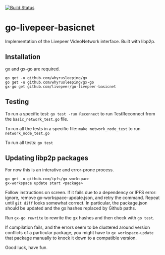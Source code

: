 [![Build Status](https://circleci.com/gh/livepeer/go-livepeer-basicnet.svg?style=shield&circle-token=e33534f6f4e2a6af19bb1596d7b72767a246cbab)](https://circleci.com/gh/livepeer/go-livepeer-basicnet/tree/master)

# go-livepeer-basicnet
Implementation of the Livepeer VideoNetwork interface.  Built with libp2p.

## Installation
gx and gx-go are required.

```
go get -u github.com/whyrusleeping/gx
go get -u github.com/whyrusleeping/gx-go
gx-go get github.com/livepeer/go-livepeer-basicnet
```

## Testing
To run a specific test: `go test -run Reconnect` to run TestReconnect from the
`basic_network_test.go` file.

To run all the tests in a specific file: `make network_node_test` to run
`network_node_test.go`

To run all tests: `go test`

## Updating libp2p packages
For now this is an interative and error-prone process.
```
go get -u github.com/ipfs/gx-workspace
gx-workspace update start <package>
```

Follow instructions on screen. If it fails due to a dependency or IPFS error:
ignore, remove gx-workspace-update.json, and retry the command. Repeat until
`git diff` looks somewhat correct. In particular, the package.json should be
updated and the gx hashes replaced by Github paths.

Run `gx-go rewrite` to rewrite the gx hashes and then check with `go test`.

If compilation fails, and the errors seem to be clustered around version
conflicts of a particular package, you might have to `gx workspace-update` that
package manually to knock it down to a compatible version.

Good luck, have fun.
